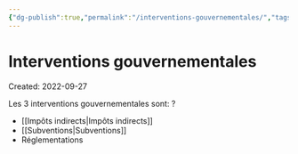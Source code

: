 ```yaml
---
{"dg-publish":true,"permalink":"/interventions-gouvernementales/","tags":["economy","gardenEntry","gardenEntry","gardenEntry","gardenEntry","gardenEntry","gardenEntry","gardenEntry","gardenEntry","gardenEntry"]}
---
```


# Interventions gouvernementales
Created: 2022-09-27

Les 3 interventions gouvernementales sont:
?
- [[Impôts indirects\|Impôts indirects]]
- [[Subventions\|Subventions]]
- Réglementations
<!--SR:!2023-08-22,198,250-->
